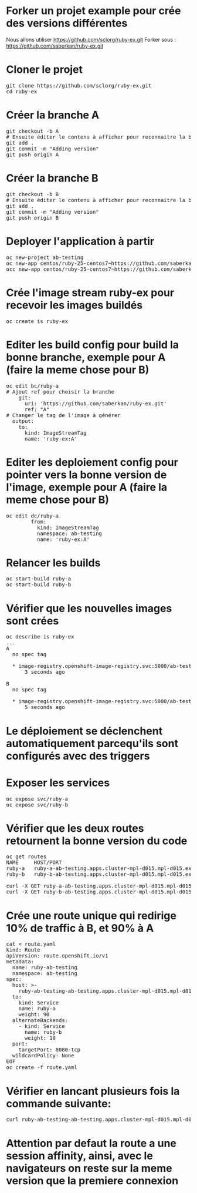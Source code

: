 # Forker un projet example pour crée des versions différentes
Nous allons utiliser https://github.com/sclorg/ruby-ex.git
Forker sous : https://github.com/saberkan/ruby-ex.git

# Cloner le projet
<pre>
git clone https://github.com/sclorg/ruby-ex.git
cd ruby-ex
</pre>

# Créer la branche A
<pre>
git checkout -b A 
# Ensuite éditer le contenu à afficher pour reconnaitre la branche au deploiement : config.ru
git add .
git commit -m "Adding version"
git push origin A
</pre>

# Créer la branche B
<pre>
git checkout -b B
# Ensuite éditer le contenu à afficher pour reconnaitre la branche au deploiement : config.ru
git add .
git commit -m "Adding version"
git push origin B
</pre>

# Deployer l'application à partir
<pre>
oc new-project ab-testing
oc new-app centos/ruby-25-centos7~https://github.com/saberkan/ruby-ex.git --name ruby-a
occ new-app centos/ruby-25-centos7~https://github.com/saberkan/ruby-ex.git --name ruby-b
</pre>

# Crée l'image stream ruby-ex pour recevoir les images buildés
<pre>
oc create is ruby-ex
</pre>

# Editer les build config pour build la bonne branche, exemple pour A (faire la meme chose pour B)
<pre>
oc edit bc/ruby-a
# Ajout ref pour choisir la branche
    git:
      uri: 'https://github.com/saberkan/ruby-ex.git'
      ref: "A"
# Changer le tag de l'image à générer
  output:
    to:
      kind: ImageStreamTag
      name: 'ruby-ex:A'
</pre>

# Editer les deploiement config pour pointer vers la bonne version de l'image, exemple pour A (faire la meme chose pour B)
<pre>
oc edit dc/ruby-a
        from:
          kind: ImageStreamTag
          namespace: ab-testing
          name: 'ruby-ex:A'
</pre>

# Relancer les builds
<pre>
oc start-build ruby-a
oc start-build ruby-b
</pre>

# Vérifier que les nouvelles images sont crées
<pre>
oc describe is ruby-ex
...
A
  no spec tag

  * image-registry.openshift-image-registry.svc:5000/ab-testing/ruby-ex@sha256:9c507bc9d4af85d99d87ee45d794e9ccdb495d09524934bcf885652dac893635
      3 seconds ago

B
  no spec tag

  * image-registry.openshift-image-registry.svc:5000/ab-testing/ruby-ex@sha256:f78160de99cc64296882b08e5c69ca2efdb94b626e1775ce2aabe9abef44f7a3
      5 seconds ago
</pre>

# Le déploiement se déclenchent automatiquement parcequ'ils sont configurés avec des triggers

# Exposer les services
<pre>
oc expose svc/ruby-a
oc expose svc/ruby-b
</pre>

# Vérifier que les deux routes retournent la bonne version du code
<pre>
oc get routes
NAME     HOST/PORT                                                              PATH   SERVICES   PORT       TERMINATION   WILDCARD
ruby-a   ruby-a-ab-testing.apps.cluster-mpl-d015.mpl-d015.example.opentlc.com          ruby-a     8080-tcp                 None
ruby-b   ruby-b-ab-testing.apps.cluster-mpl-d015.mpl-d015.example.opentlc.com          ruby-b     8080-tcp                 None

curl -X GET ruby-a-ab-testing.apps.cluster-mpl-d015.mpl-d015.example.opentlc.com | grep 'VERSION A'
curl -X GET ruby-b-ab-testing.apps.cluster-mpl-d015.mpl-d015.example.opentlc.com | grep 'VERSION B'
</pre>

# Crée une route unique qui redirige 10% de traffic à B, et 90% à A
<pre>
cat <<EOF > route.yaml
kind: Route
apiVersion: route.openshift.io/v1
metadata:
  name: ruby-ab-testing
  namespace: ab-testing
spec:
  host: >-
    ruby-ab-testing-ab-testing.apps.cluster-mpl-d015.mpl-d015.example.opentlc.com
  to:
    kind: Service
    name: ruby-a
    weight: 90
  alternateBackends:
    - kind: Service
      name: ruby-b
      weight: 10
  port:
    targetPort: 8080-tcp
  wildcardPolicy: None
EOF
oc create -f route.yaml
</pre>

# Vérifier en lancant plusieurs fois la commande suivante:
<pre>
curl ruby-ab-testing-ab-testing.apps.cluster-mpl-d015.mpl-d015.example.opentlc.com | grep -i version
</pre>

# Attention par defaut la route a une session affinity, ainsi, avec le navigateurs on reste sur la meme version que la premiere connexion